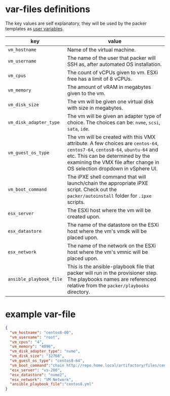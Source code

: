 # var-files definitions
The key values are self explanatory, they will be used by the packer templates as [user variables](https://packer.io/docs/templates/user-variables.html).

key | value
--- | ---
`vm_hostname` | Name of the virtual machine.
`vm_username` | The name of the user that packer will SSH as, after automated OS installation.
`vm_cpus` | The count of vCPUs given to vm.  ESXi free has a limit of 8 vCPUs.
`vm_memory` | The amount of vRAM in megabytes given to the vm.
`vm_disk_size` | The vm will be given one virtual disk with size in megabytes.
`vm_disk_adapter_type` | The vm will be given an adapter type of choice.  The choices can be: `nvme`, `scsi`, `sata`, `ide`.
`vm_guest_os_type` | The vm will be created with this VMX attribute. A few choices are `centos-64`, `centos7-64`, `centos8-64`, `ubuntu-64` and etc.  This can be determined by the examining the VMX file after change in OS selection dropdown in vSphere UI.
`vm_boot_command` | The iPXE shell command that will launch/chain the appropriate iPXE script.  Check out the `packer/autoinstall` folder for `.ipxe` scripts.
`esx_server` | The ESXi host where the vm will be created upon.
`esx_datastore` | The name of the datastore on the ESXi host where the vm's vmdk will be placed upon.
`esx_network` | The name of the network on the ESXi host where the vm's vmnic will be placed upon.
`ansible_playbook_file` | This is the ansible-playbook file that packer will run in the provisioner step.  The playbooks names are referenced relative from the `packer/playbooks` directory.

# example var-file
```json
{
  "vm_hostname": "centos8-00",
  "vm_username": "root",
  "vm_cpus": "4",
  "vm_memory": "4096",
  "vm_disk_adapter_type": "nvme",
  "vm_disk_size": "32768",
  "vm_guest_os_type": "centos8-64",
  "vm_boot_command":"chain http://repo.home.local/artifactory/files/centos8/centos8.ipxe",
  "esx_server": "vs-200",
  "esx_datastore": "nvme2",
  "esx_network": "VM Network",
  "ansible_playbook_file":"centos8.yml"
}
```
